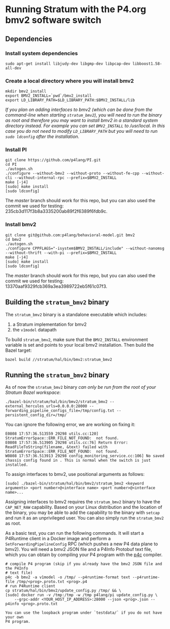 # Running Stratum with the P4.org bmv2 software switch

## Dependencies

### Install system dependencies
```
sudo apt-get install libjudy-dev libgmp-dev libpcap-dev libboost1.58-all-dev
```

### Create a local directory where you will install bmv2
```
mkdir bmv2_install
export BMV2_INSTALL=`pwd`/bmv2_install
export LD_LIBRARY_PATH=$LD_LIBRARY_PATH:$BMV2_INSTALL/lib
```
*If you plan on adding interfaces to bmv2 (which can be done from the
command-line when starting `stratum_bmv2`), you will need to run the binary as
root and therefore you may want to install bmv2 in a standard system directory
instead. For example you can set `BMV2_INSTALL` to /usr/local. In this case you
do not need to modify `LD_LIBRARY_PATH` but you will need to run `sudo ldconfig`
after the installation.*

### Install PI
```
git clone https://github.com/p4lang/PI.git
cd PI
./autogen.sh
./configure --without-bmv2 --without-proto --without-fe-cpp --without-cli --without-internal-rpc --prefix=$BMV2_INSTALL
make [-j4]
[sudo] make install
[sudo ldconfig]
```
The *master* branch should work for this repo, but you can also used the commit
we used for testing: 235cb3d117f3b8a3335200ab89f2f6389f6fdb9c.

### Install bmv2
```
git clone git@github.com:p4lang/behavioral-model.git bmv2
cd bmv2
./autogen.sh
./configure CPPFLAGS="-isystem$BMV2_INSTALL/include" --without-nanomsg --without-thrift --with-pi --prefix=$BMV2_INSTALL
make [-j4]
[sudo] make install
[sudo ldconfig]
```
The *master* branch should work for this repo, but you can also used the commit
we used for testing: 13370aaf9329fcb369a3ea3989722eb5f61c07f3.

## Building the `stratum_bmv2` binary

The `stratum_bmv2` binary is a standalone executable which includes:
1. a Stratum implementation for bmv2
2. the `v1model` datapath

To build `stratum_bmv2`, make sure that the `BMV2_INSTALL` environment variable
is set and points to your local bmv2 installation. Then build the Bazel target:
```
bazel build //stratum/hal/bin/bmv2:stratum_bmv2
```

## Running the `stratum_bmv2` binary

As of now the `stratum_bmv2` binary *can only be run from the root of your
Stratum Bazel workspace*:

```
./bazel-bin/stratum/hal/bin/bmv2/stratum_bmv2 --external_hercules_urls=0.0.0.0:28000 --forwarding_pipeline_configs_file=/tmp/config.txt --persistent_config_dir=/tmp/
```

You can ignore the following error, we are working on fixing it:
```
E0808 17:57:36.513559 29298 utils.cc:120] StratumErrorSpace::ERR_FILE_NOT_FOUND:  not found.
E0808 17:57:36.513905 29298 utils.cc:76] Return Error: ReadFileToString(filename, &text) failed with StratumErrorSpace::ERR_FILE_NOT_FOUND:  not found.
W0808 17:57:36.513913 29298 config_monitoring_service.cc:106] No saved chassis config found in . This is normal when the switch is just installed.
```

To assign interfaces to bmv2, use positional arguments as follows:
```
[sudo] ./bazel-bin/stratum/hal/bin/bmv2/stratum_bmv2 <keyword arguments> <port number>@<interface name> <port number>@<interface name>...
```
Assigning interfaces to bmv2 requires the `stratum_bmv2` binary to have the
`CAP_NET_RAW` capability. Based on your Linux distribution and the location of
the binary, you may be able to add the capability to the binary with `setcap`
and run it as an unprivileged user. You can also simply run the `stratum_bmv2`
as root.

As a basic test, you can run the following commands. It will start a P4Runtime
client in a Docker image and perform a `SetForwardingPipelineConfig` RPC (which
pushes a new P4 data plane to bmv2). You will need a bmv2 JSON file and a P4Info
Protobuf text file, which you can obtain by compiling your P4 program with the
[p4c](https://github.com/p4lang/p4c) compiler.
```
# compile P4 program (skip if you already have the bmv2 JSON file and the P4Info
# text file)
p4c -b bmv2 -a v1model -o /tmp/ --p4runtime-format text --p4runtime-file /tmp/<prog>.proto.txt <prog>.p4
# run P4Runtime client
cp stratum/hal/bin/bmv2/update_config.py /tmp/ && \
[sudo] docker run -v /tmp:/tmp -w /tmp p4lang/pi update_config.py \
    --grpc-addr <YOUR_HOST_IP_ADDRESS>:28000 --json <prog>.json --p4info <prog>.proto.txt

You can use the loopback program under `testdata/` if you do not have your own
P4 program.
